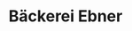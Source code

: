 ---
title: "Bäckerei Ebner"
url: /regensburg/baeckerei-ebner-johann-hoesl-strasse/
shop: Bäckerei
---